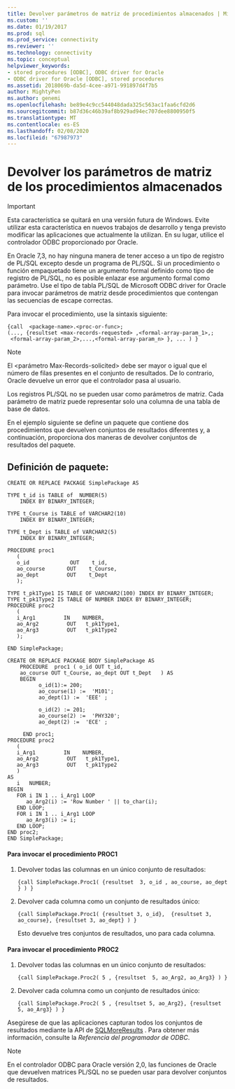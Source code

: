 ```yaml
---
title: Devolver parámetros de matriz de procedimientos almacenados | Microsoft Docs
ms.custom: ''
ms.date: 01/19/2017
ms.prod: sql
ms.prod_service: connectivity
ms.reviewer: ''
ms.technology: connectivity
ms.topic: conceptual
helpviewer_keywords:
- stored procedures [ODBC], ODBC driver for Oracle
- ODBC driver for Oracle [ODBC], stored procedures
ms.assetid: 2018069b-da5d-4cee-a971-991897d4f7b5
author: MightyPen
ms.author: genemi
ms.openlocfilehash: be89e4c9cc544048dada325c563ac1faa6cfd2d6
ms.sourcegitcommit: b87d36c46b39af8b929ad94ec707dee8800950f5
ms.translationtype: MT
ms.contentlocale: es-ES
ms.lasthandoff: 02/08/2020
ms.locfileid: "67987973"
---
```

# <a name="returning-array-parameters-from-stored-procedures"></a>Devolver los parámetros de matriz de los procedimientos almacenados
> [!IMPORTANT]  
>  Esta característica se quitará en una versión futura de Windows. Evite utilizar esta característica en nuevos trabajos de desarrollo y tenga previsto modificar las aplicaciones que actualmente la utilizan. En su lugar, utilice el controlador ODBC proporcionado por Oracle.  
  
 En Oracle 7,3, no hay ninguna manera de tener acceso a un tipo de registro de PL/SQL excepto desde un programa de PL/SQL. Si un procedimiento o función empaquetado tiene un argumento formal definido como tipo de registro de PL/SQL, no es posible enlazar ese argumento formal como parámetro. Use el tipo de tabla PL/SQL de Microsoft ODBC driver for Oracle para invocar parámetros de matriz desde procedimientos que contengan las secuencias de escape correctas.  
  
 Para invocar el procedimiento, use la sintaxis siguiente:  
  
```  
{call  <package-name>.<proc-or-func>;  
(..., {resultset <max-records-requested> ,<formal-array-param_1>,;  
 <formal-array-param_2>,...,<formal-array-param_n> }, ... ) }  
```  
  
> [!NOTE]  
>  El \<parámetro Max-Records-solicited> debe ser mayor o igual que el número de filas presentes en el conjunto de resultados. De lo contrario, Oracle devuelve un error que el controlador pasa al usuario.  
>   
>  Los registros PL/SQL no se pueden usar como parámetros de matriz. Cada parámetro de matriz puede representar solo una columna de una tabla de base de datos.  
  
 En el ejemplo siguiente se define un paquete que contiene dos procedimientos que devuelven conjuntos de resultados diferentes y, a continuación, proporciona dos maneras de devolver conjuntos de resultados del paquete.  
  
## <a name="package-definition"></a>Definición de paquete:  
  
```  
CREATE OR REPLACE PACKAGE SimplePackage AS  
  
TYPE t_id is TABLE of  NUMBER(5)  
    INDEX BY BINARY_INTEGER;  
  
TYPE t_Course is TABLE of VARCHAR2(10)  
    INDEX BY BINARY_INTEGER;  
  
TYPE t_Dept is TABLE of VARCHAR2(5)  
    INDEX BY BINARY_INTEGER;  
  
PROCEDURE proc1  
   (  
   o_id             OUT    t_id,  
   ao_course       OUT    t_Course,  
   ao_dept         OUT    t_Dept  
   );  
  
TYPE t_pk1Type1 IS TABLE OF VARCHAR2(100) INDEX BY BINARY_INTEGER;  
TYPE t_pk1Type2 IS TABLE OF NUMBER INDEX BY BINARY_INTEGER;  
PROCEDURE proc2  
   (  
   i_Arg1         IN    NUMBER,  
   ao_Arg2         OUT   t_pk1Type1,  
   ao_Arg3         OUT   t_pk1Type2  
   );  
  
END SimplePackage;  
  
CREATE OR REPLACE PACKAGE BODY SimplePackage AS  
    PROCEDURE  proc1 ( o_id OUT t_id,  
    ao_course OUT t_Course, ao_dept OUT t_Dept   ) AS  
    BEGIN  
          o_id(1):= 200;  
          ao_course(1) :=  'M101';  
          ao_dept(1) :=  'EEE' ;  
  
          o_id(2) := 201;  
          ao_course(2) :=  'PHY320';  
          ao_dept(2) :=  'ECE' ;  
  
     END proc1;  
PROCEDURE proc2  
   (  
   i_Arg1         IN    NUMBER,  
   ao_Arg2         OUT   t_pk1Type1,  
   ao_Arg3         OUT   t_pk1Type2  
   )  
AS  
   i   NUMBER;  
BEGIN  
   FOR i IN 1 .. i_Arg1 LOOP  
      ao_Arg2(i) := 'Row Number ' || to_char(i);  
   END LOOP;  
   FOR i IN 1 .. i_Arg1 LOOP  
      ao_Arg3(i) := i;  
   END LOOP;  
END proc2;  
END SimplePackage;  
```  
  
#### <a name="to-invoke-procedure-proc1"></a>Para invocar el procedimiento PROC1  
  
1.  Devolver todas las columnas en un único conjunto de resultados:  
  
    ```  
    {call SimplePackage.Proc1( {resultset  3, o_id , ao_course, ao_dept  } ) }  
    ```  
  
2.  Devolver cada columna como un conjunto de resultados único:  
  
    ```  
    {call SimplePackage.Proc1( {resultset 3, o_id},  {resultset 3, ao_course}, {resultset 3, ao_dept} ) }  
    ```  
  
     Esto devuelve tres conjuntos de resultados, uno para cada columna.  
  
#### <a name="to-invoke-procedure-proc2"></a>Para invocar el procedimiento PROC2  
  
1.  Devolver todas las columnas en un único conjunto de resultados:  
  
    ```  
    {call SimplePackage.Proc2( 5 , {resultset  5, ao_Arg2, ao_Arg3} ) }  
    ```  
  
2.  Devolver cada columna como un conjunto de resultados único:  
  
    ```  
    {call SimplePackage.Proc2( 5 , {resultset 5, ao_Arg2}, {resultset 5, ao_Arg3} ) }  
    ```  
  
 Asegúrese de que las aplicaciones capturan todos los conjuntos de resultados mediante la API de [SQLMoreResults](../../odbc/microsoft/level-2-api-functions-odbc-driver-for-oracle.md) . Para obtener más información, consulte la *Referencia del programador de ODBC*.  
  
> [!NOTE]  
>  En el controlador ODBC para Oracle versión 2,0, las funciones de Oracle que devuelven matrices PL/SQL no se pueden usar para devolver conjuntos de resultados.

